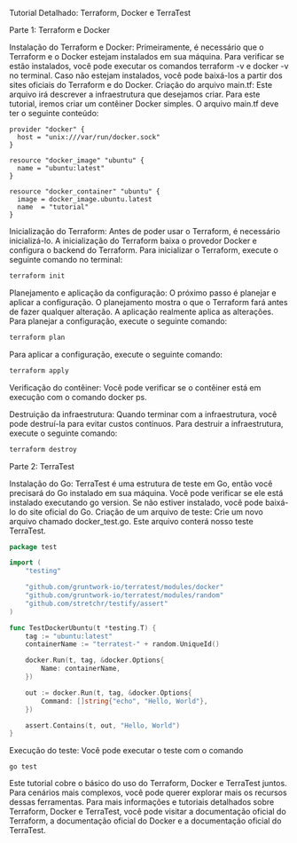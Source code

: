 Tutorial Detalhado: Terraform, Docker e TerraTest

Parte 1: Terraform e Docker

Instalação do Terraform e Docker: Primeiramente, é necessário que o Terraform e o Docker estejam instalados em sua máquina. Para verificar se estão instalados, você pode executar os comandos terraform -v e docker -v no terminal. Caso não estejam instalados, você pode baixá-los a partir dos sites oficiais do Terraform e do Docker.
Criação do arquivo main.tf: Este arquivo irá descrever a infraestrutura que desejamos criar. Para este tutorial, iremos criar um contêiner Docker simples. O arquivo main.tf deve ter o seguinte conteúdo:
```hcl
provider "docker" {
  host = "unix:///var/run/docker.sock"
}

resource "docker_image" "ubuntu" {
  name = "ubuntu:latest"
}

resource "docker_container" "ubuntu" {
  image = docker_image.ubuntu.latest
  name  = "tutorial"
}
```
Inicialização do Terraform: Antes de poder usar o Terraform, é necessário inicializá-lo. A inicialização do Terraform baixa o provedor Docker e configura o backend do Terraform. Para inicializar o Terraform, execute o seguinte comando no terminal:
```bash
terraform init
```


Planejamento e aplicação da configuração: O próximo passo é planejar e aplicar a configuração. O planejamento mostra o que o Terraform fará antes de fazer qualquer alteração. A aplicação realmente aplica as alterações. Para planejar a configuração, execute o seguinte comando:
```bash
terraform plan
```


Para aplicar a configuração, execute o seguinte comando:
```bash
terraform apply
```
Verificação do contêiner: Você pode verificar se o contêiner está em execução com o comando docker ps.

Destruição da infraestrutura: Quando terminar com a infraestrutura, você pode destruí-la para evitar custos contínuos. Para destruir a infraestrutura, execute o seguinte comando:
```bash
terraform destroy
```


Parte 2: TerraTest

Instalação do Go: TerraTest é uma estrutura de teste em Go, então você precisará do Go instalado em sua máquina. Você pode verificar se ele está instalado executando go version. Se não estiver instalado, você pode baixá-lo do site oficial do Go.
Criação de um arquivo de teste: Crie um novo arquivo chamado docker_test.go. Este arquivo conterá nosso teste TerraTest.

```go
package test

import (
	"testing"

	"github.com/gruntwork-io/terratest/modules/docker"
	"github.com/gruntwork-io/terratest/modules/random"
	"github.com/stretchr/testify/assert"
)

func TestDockerUbuntu(t *testing.T) {
	tag := "ubuntu:latest"
	containerName := "terratest-" + random.UniqueId()

	docker.Run(t, tag, &docker.Options{
		Name: containerName,
	})

	out := docker.Run(t, tag, &docker.Options{
		Command: []string{"echo", "Hello, World"},
	})

	assert.Contains(t, out, "Hello, World")
}

```


Execução do teste: Você pode executar o teste com o comando 
```
go test
```

Este tutorial cobre o básico do uso do Terraform, Docker e TerraTest juntos. Para cenários mais complexos, você pode querer explorar mais os recursos dessas ferramentas. Para mais informações e tutoriais detalhados sobre Terraform, Docker e TerraTest, você pode visitar a documentação oficial do Terraform, a documentação oficial do Docker e a documentação oficial do TerraTest.
